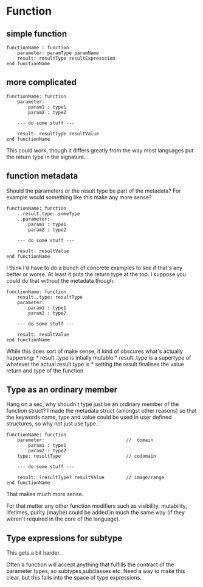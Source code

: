 Function
========


simple function
---------------

	functionName : function
		parameter: paramType paramName
		result: resultType resultExpresssion
	end functionName



more complicated
----------------

	functionName: function
		parameter:
			param1 : type1
			param2 : type2

		--- do some stuff ---

		result: resultType resultValue
	end functionName

This could work, though it differs greatly from the way most languages put the return type in the signature.


function metadata
-----------------

Should the parameters or the result type be part of the metadata?
For example would something like this make any more sense?


	functionName: function
		..result.type: someType
		..parameter:
			param1 : type1
			param2 : type2

		--- do some stuff ---

		result: resultValue
	end functionName

I think I'd have to do a bunch of concrete examples to see if that's any better or worse.
At least it puts the return type at the top.
I suppose you could do that without the metadata though:


	functionName: function
		result..type: resultType
		parameter:
			param1 : type1
			param2 : type2

		--- do some stuff ---

		result: resultValue
	end functionName


While this does sort of make sense, it kind of obscures what's actually happening:
	* result..type is intially mutable
	* result..type is a supertype of whatever the actual result type is
	* setting the result finalises the value return and type of the function


Type as an ordinary member
--------------------------

Hang on a sec, why shoudn't type just be an ordinary member of the function struct?
I made the metadata struct (amongst other reasons) so that the keywords name, type and value could be used in user defined structures, so why not just use type...


	functionName: function
		parameter:								//	domain
			param1 : type1
			param2 : type2
		type: resultType						// codomain

		--- do some stuff ---

		result: ?resultType? resultValue		// image/range
	end functionName

That makes much more sense.

For that matter any other function modifiers such as visibility, mutability, lifetimes, purity (maybe) could be added in much the same way (if they weren't required in the core of the language).




Type expressions for subtype
----------------------------
This gets a bit harder.

Often a function will accept anything that fulfills the contract of the parameter types, so subtypes,subclasses etc.
Need a way to make this clear, but this falls into the space of type expressions.